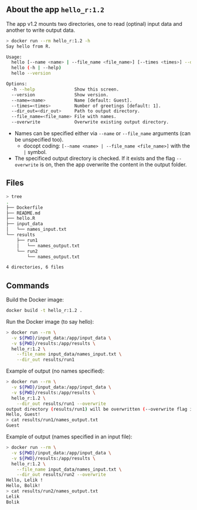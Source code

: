 ## About the app `hello_r:1.2`

The app v1.2 mounts two directories, one to read (optinal) input data and another to write output data.

```bash
> docker run --rm hello_r:1.2 -h
Say hello from R.

Usage:
  hello [--name <name> | --file_name <file_name>] [--times <times>] --dir_out <dir_out> [--overwrite]
  hello (-h | --help)
  hello --version

Options:
  -h --help               Show this screen.
  --version               Show version.
  --name=<name>           Name [default: Guest].
  --times=<times>         Number of greetings [default: 1].
  --dir_out=<dir_out>     Path to output directory.
  --file_name=<file_name> File with names.
  --overwrite             Overwrite existing output directory.
```

- Names can be specified either via `--name` or `--file_name` arguments (can be unspecified too).
    - docopt coding: `[--name <name> | --file_name <file_name>]` with the `|` symbol.
- The specificed output directory is checked. If it exists and the flag `--overwrite` is on, then the app overwrite the content in the output folder.

## Files

```bash
> tree
.
├── Dockerfile
├── README.md
├── hello.R
├── input_data
│   └── names_input.txt
└── results
    ├── run1
    │   └── names_output.txt
    └── run2
        └── names_output.txt

4 directories, 6 files
```

## Commands

Build the Docker image:

```bash
docker build -t hello_r:1.2 .
```

Run the Docker image (to say hello):

```bash
> docker run --rm \
  -v ${PWD}/input_data:/app/input_data \
  -v ${PWD}/results:/app/results \
  hello_r:1.2 \
    --file_name input_data/names_input.txt \
    --dir_out results/run1
```

Example of output (no names specified):

```bash
> docker run --rm \
  -v ${PWD}/input_data:/app/input_data \
  -v ${PWD}/results:/app/results \
  hello_r:1.2 \
    --dir_out results/run1 --overwrite
output directory (results/run1) will be overwritten (--overwrite flag is on)
Hello, Guest!
> cat results/run1/names_output.txt
Guest
```

Example of output (names specified in an input file):

```bash
> docker run --rm \
  -v ${PWD}/input_data:/app/input_data \
  -v ${PWD}/results:/app/results \
  hello_r:1.2 \
    --file_name input_data/names_input.txt \
    --dir_out results/run2 --overwrite
Hello, Lelik !
Hello, Bolik!
> cat results/run2/names_output.txt
Lelik
Bolik
```
